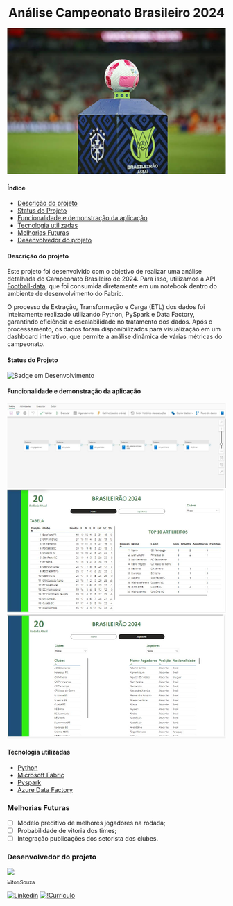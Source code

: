 <h1 align="center">Análise Campeonato Brasileiro 2024</h1>
<p align="center">
  <img src="fundo.jpg" alt="Brasileirão">
</p>

#### Índice

* [Descrição do projeto](#descrição-do-projeto)
* [Status do Projeto](#status-do-projeto)
* [Funcionalidade e demonstração da aplicação](#funcionalidade-e-demonstração-da-aplicação)
* [Tecnologia utilizadas](#tecnologia-utilizadas)
* [Melhorias Futuras](#melhorias-futuras)
* [Desenvolvedor do projeto](#desenvolvedor-do-projeto)

#### Descrição do projeto

Este projeto foi desenvolvido com o objetivo de realizar uma análise detalhada do Campeonato Brasileiro de 2024. Para isso, utilizamos a API [Football-data](https://www.football-data.org/), que foi consumida diretamente em um notebook dentro do ambiente de desenvolvimento do Fabric.

O processo de Extração, Transformação e Carga (ETL) dos dados foi inteiramente realizado utilizando Python, PySpark e Data Factory, garantindo eficiência e escalabilidade no tratamento dos dados. Após o processamento, os dados foram disponibilizados para visualização em um dashboard interativo, que permite a análise dinâmica de várias métricas do campeonato.

#### Status do Projeto
![Badge em Desenvolvimento](http://img.shields.io/static/v1?label=STATUS&message=%20CONCLUÍDO&color=GREEN&style=for-the-badge)

#### Funcionalidade e demonstração da aplicação
![Pipeline](pipeline.JPG)
![Dashboard](dashboard1.JPG)
![Pipeline](dashboard2.JPG)


#### Tecnologia utilizadas
* [Python](https://www.python.org/downloads/)
* [Microsoft Fabric](https://app.fabric.microsoft.com/)
* [Pyspark](https://spark.apache.org/docs/latest/api/python/index.html)
* [Azure Data Factory](https://azure.microsoft.com/pt-br/products/data-factory)



### Melhorias Futuras

- [ ] Modelo preditivo de melhores jogadores na rodada;
- [ ] Probabilidade de vitoria dos times;
- [ ] Integração publicações dos setorista dos clubes. 

### Desenvolvedor do projeto
[<img src="https://avatars.githubusercontent.com/u/96426356?s=400&u=cb53042cc402d962207c7a20dfb6804a580f9526&v=4" width=115><br><sub>Vitor Souza</sub> ](https://github.com/vitorhssouza)


[![Linkedin](https://img.shields.io/badge/LinkedIn-0077B5?style=for-the-badge&logo=linkedin&logoColor=white)](https://www.linkedin.com/in/vitorhugossouza/)
[![!Currículo](https://img.shields.io/badge/website-000000?style=for-the-badge&logo=About.me&logoColor=white)](https://vitorhssouza.github.io/#home)

